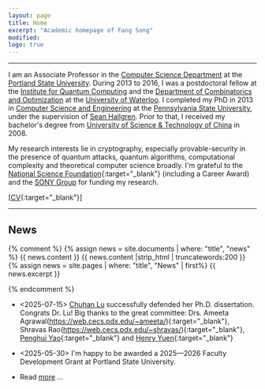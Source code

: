 ```yaml
---
layout: page
title: Home
excerpt: "Academic homepage of Fang Song"
modified: 
logo: true
---
```


--- 

I am an Associate Professor in the [Computer Science
Department](http://www.pdx.edu/computer-science/) at the [Portland
State University](http://www.pdx.edu/). During 2013 to 2016, I was a
postdoctoral fellow at the [Institute for Quantum
Computing](http://iqc.uwaterloo.ca) and the [Department of
Combinatorics and
Optimization](http://math.uwaterloo.ca/combinatorics-and-optimization/)
at the [University of Waterloo](http://uwaterloo.ca). I completed my
PhD in 2013 in [Computer Science and
Engineering](http://www.cse.psu.edu/) at the [Pennsylvania State
University](http://www.psu.edu), under the supervision of [Sean
Hallgren](http://www.cse.psu.edu/~hallgren). Prior to that, I received
my bachelor's degree from [University of Science & Technology of
China](http://en.ustc.edu.cn/) in 2008.

My research interests lie in cryptography, especially
provable-security in the presence of quantum attacks, quantum
algorithms, computational complexity and theoretical computer science
broadly. I'm grateful to the [National Science
Foundation](https://www.nsf.gov/){:target="_blank"} (including a
Career Award) and the [SONY
Group](https://www.sony.com/en/SonyInfo/research-award-program/) for
funding my research.

[[CV]({{base}}/files/docs/cv_fs.pdf){:target="_blank"}]

--- 

## News

{% comment %}
{% assign news = site.documents | where: "title", "news" %}
{{ news.content }}
{{ news.content |strip_html | truncatewords:200 }}
{% assign news = site.pages | where: "title", "News" | first%}
{{ news.excerpt }}
  
{% endcomment %}
* <2025-07-15> [Chuhan Lu](https://chuhanlu.github.io/) successfully defended her Ph.D. dissertation. Congrats Dr. Lu! Big thanks to the great committee: Drs. Ameeta Agrawal(https://web.cecs.pdx.edu/~ameeta/){:target="_blank"}, Shravas Rao(https://web.cecs.pdx.edu/~shravas/){:target="_blank"}, [Penghui Yao](http://penghuiyao.info/){:target="_blank"} and [Henry Yuen](https://www.henryyuen.net/){:target="_blank"}

* <2025-05-30> I'm happy to be awarded a 2025—2026 Faculty
  Development Grant at Portland State University.

* Read [more]({{base}}/news/) ...



